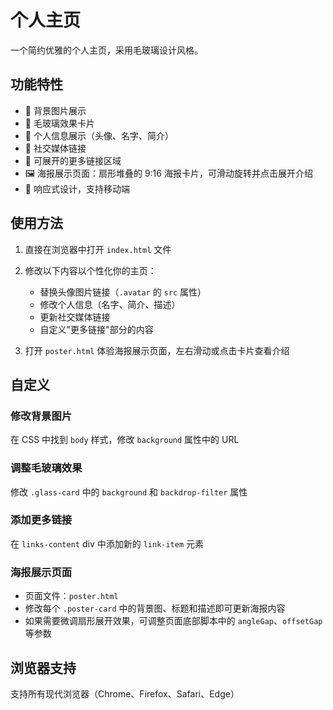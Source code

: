 # 个人主页

一个简约优雅的个人主页，采用毛玻璃设计风格。

## 功能特性

- 📸 背景图片展示
- 🎨 毛玻璃效果卡片
- 👤 个人信息展示（头像、名字、简介）
- 🔗 社交媒体链接
- 📑 可展开的更多链接区域
- 🖼 海报展示页面：扇形堆叠的 9:16 海报卡片，可滑动旋转并点击展开介绍
- 📱 响应式设计，支持移动端

## 使用方法

1. 直接在浏览器中打开 `index.html` 文件
2. 修改以下内容以个性化你的主页：
   - 替换头像图片链接（`.avatar` 的 `src` 属性）
   - 修改个人信息（名字、简介、描述）
   - 更新社交媒体链接
   - 自定义"更多链接"部分的内容

3. 打开 `poster.html` 体验海报展示页面，左右滑动或点击卡片查看介绍

## 自定义

### 修改背景图片
在 CSS 中找到 `body` 样式，修改 `background` 属性中的 URL

### 调整毛玻璃效果
修改 `.glass-card` 中的 `background` 和 `backdrop-filter` 属性

### 添加更多链接
在 `links-content` div 中添加新的 `link-item` 元素

### 海报展示页面
- 页面文件：`poster.html`
- 修改每个 `.poster-card` 中的背景图、标题和描述即可更新海报内容
- 如果需要微调扇形展开效果，可调整页面底部脚本中的 `angleGap`、`offsetGap` 等参数

## 浏览器支持

支持所有现代浏览器（Chrome、Firefox、Safari、Edge）
